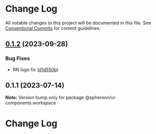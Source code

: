 # Change Log

All notable changes to this project will be documented in this file.
See [Conventional Commits](https://conventionalcommits.org) for commit guidelines.

## [0.1.2](https://github.com/Sphereon-Opensource/UI-Components/compare/v0.1.1...v0.1.2) (2023-09-28)


### Bug Fixes

* RN logo fix ([d1d550b](https://github.com/Sphereon-Opensource/UI-Components/commit/d1d550b58184e01c85a1303ed71d07d12ceaadc3))





## 0.1.1 (2023-07-14)

**Note:** Version bump only for package @sphereon/ui-components.workspace





# Change Log
